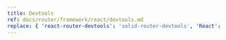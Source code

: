```yaml
---
title: Devtools
ref: docs/router/framework/react/devtools.md
replace: { 'react-router-devtools': 'solid-router-devtools', 'React': 'Solid', 'className': 'class' }
---
```

